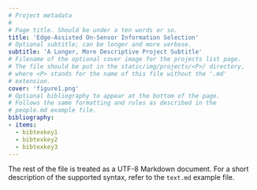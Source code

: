 ```yaml
---
# Project metadata
#
# Page title. Should be under a ten words or so.
title: 'Edge-Assisted On-Sensor Information Selection'
# Optional subtitle; can be longer and more verbose.
subtitle: 'A Longer, More Descriptive Project Subtitle'
# Filename of the optional cover image for the projects list page.
# The file should be put in the static/img/projects/<P>/ directory,
# where <P> stands for the name of this file without the '.md'
# extension.
cover: 'figure1.png'
# Optional bibliography to appear at the bottom of the page.
# Follows the same formatting and rules as described in the
# people.md example file.
bibliography:
- items:
  - bibtexkey1
  - bibtexkey2
  - bibtexkey3
---
```


The rest of the file is treated as a UTF-8 Markdown document.
For a short description of the supported syntax, refer to the
`text.md` example file.

